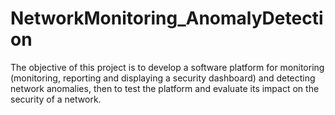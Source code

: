 # NetworkMonitoring_AnomalyDetection
The objective of this project is to develop a software platform 
for monitoring (monitoring, reporting and displaying a security dashboard) 
and detecting network anomalies, then to test the platform and evaluate its impact 
on the security of a network.
